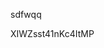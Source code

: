 sdfwqq

















































































XIWZsst41nKc4ItMP
